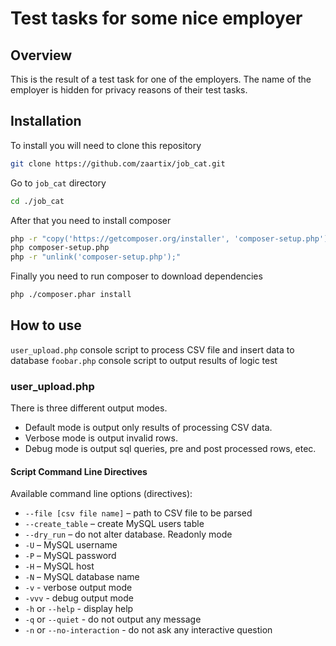# Test tasks for some nice employer

## Overview
This is the result of a test task for one of the employers. The name of the employer is hidden for privacy reasons of their test tasks.

## Installation

To install you will need to clone this repository
```bash
git clone https://github.com/zaartix/job_cat.git
```
Go to `job_cat` directory
```bash
cd ./job_cat
```
After that you need to install composer
```bash
php -r "copy('https://getcomposer.org/installer', 'composer-setup.php');"
php composer-setup.php
php -r "unlink('composer-setup.php');"
```
Finally you need to run composer to download dependencies
```bash
php ./composer.phar install
```
## How to use
`user_upload.php` console script to process CSV file and insert data to database
`foobar.php` console script to output results of logic test

### user_upload.php
There is three different output modes. 
- Default mode is output only results of processing CSV data. 
- Verbose mode is output invalid rows. 
- Debug mode is output sql queries, pre and post processed rows, etec.

#### Script Command Line Directives

Available command line options (directives):
- `--file [csv file name]` – path to CSV file to be parsed
- `--create_table` – create MySQL users table
- `--dry_run` – do not alter database. Readonly mode
- `-U` – MySQL username
- `-P` – MySQL password
- `-H` – MySQL host
- `-N` – MySQL database name
- `-v` - verbose output mode
- `-vvv` - debug output mode
- `-h` or `--help` - display help
- `-q` or `--quiet` - do not output any message
- `-n` or `--no-interaction` - do not ask any interactive question


